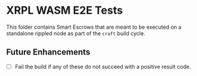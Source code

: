 # XRPL WASM E2E Tests

This folder contains Smart Escrows that are meant to be executed on a standalone rippled node as part of the `craft`
build cycle.

## Future Enhancements

- [ ] Fail the build if any of these do not succeed with a positive result code. 